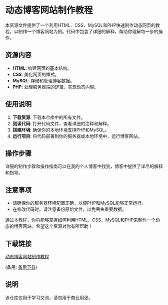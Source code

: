 # 动态博客网站制作教程

本资源文件提供了一个利用HTML、CSS、MySQL和PHP快速制作动态网页的教程，以制作一个博客网站为例。代码中包含了详细的解释，帮助你理解每一步的操作。

## 资源内容

- **HTML**: 构建网页的基本结构。
- **CSS**: 美化网页的样式。
- **MySQL**: 存储和管理博客数据。
- **PHP**: 处理服务器端的逻辑，实现动态内容。

## 使用说明

1. **下载资源**: 下载本仓库中的所有文件。
2. **阅读代码**: 打开代码文件，查看详细的注释和解释。
3. **搭建环境**: 确保你的本地环境支持PHP和MySQL。
4. **运行项目**: 将代码部署到你的服务器或本地环境中，运行博客网站。

## 操作步骤

详细的制作步骤和操作指南可以在我的个人博客中找到，博客中提供了详尽的解释和指导。

## 注意事项

- 请确保你的服务器环境配置正确，以便PHP和MySQL能够正常运行。
- 在修改代码时，请注意备份原始文件，以免丢失重要数据。

通过本教程，你将能够掌握如何利用HTML、CSS、MySQL和PHP来制作一个动态的博客网站。希望这个资源对你有所帮助！

## 下载链接
[动态博客网站制作教程](https://pan.quark.cn/s/b7b680d16eec) 

(备用: [备用下载](https://pan.baidu.com/s/1USAheJMrFuhu6u84e-P8mw?pwd=1234))

## 说明

该仓库仅用于学习交流，请勿用于商业用途。
